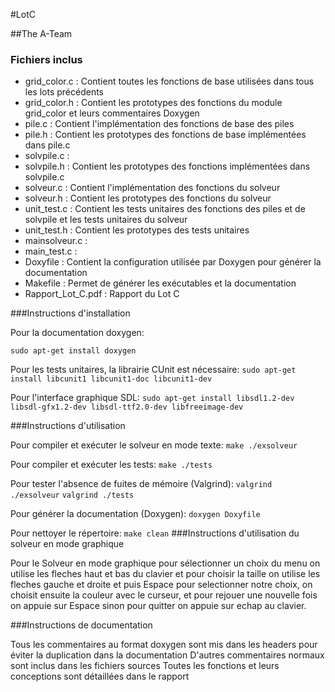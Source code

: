 #LotC

##The A-Team

### Fichiers inclus
* grid_color.c : Contient toutes les fonctions de base utilisées dans tous les lots précédents
* grid_color.h : Contient les prototypes des fonctions du module grid_color et leurs commentaires Doxygen
* pile.c : Contient  l'implémentation des fonctions de base des piles
* pile.h : Contient les prototypes des fonctions de base implémentées dans pile.c
* solvpile.c : 
* solvpile.h :  Contient les prototypes des fonctions implémentées dans solvpile.c
* solveur.c : Contient l'implémentation des fonctions du solveur
* solveur.h : Contient les prototypes des fonctions du solveur
* unit_test.c : Contient les tests unitaires des fonctions des piles et de solvpile et les tests unitaires du solveur 
* unit_test.h : Contient les prototypes des tests unitaires
* mainsolveur.c : 
* main_test.c : 
* Doxyfile : Contient la configuration utilisée par Doxygen pour générer la documentation
* Makefile : Permet de générer les exécutables et la documentation
* Rapport_Lot_C.pdf : Rapport du Lot C


###Instructions d'installation

Pour la documentation doxygen:

`sudo apt-get install doxygen`

Pour les tests unitaires, la librairie CUnit est nécessaire:
`sudo apt-get install libcunit1 libcunit1-doc libcunit1-dev`

Pour l'interface graphique SDL:
`sudo apt-get install libsdl1.2-dev libsdl-gfx1.2-dev libsdl-ttf2.0-dev libfreeimage-dev`

###Instructions d'utilisation

Pour compiler et exécuter le solveur en mode texte:
`make ./exsolveur`


Pour compiler et exécuter les tests:
`make ./tests`

Pour tester l'absence de fuites de mémoire (Valgrind):
`valgrind ./exsolveur`
`valgrind ./tests`

Pour générer la documentation (Doxygen):
`doxygen Doxyfile `

Pour nettoyer le répertoire:
`make clean`
###Instructions d'utilisation du solveur en mode graphique 

Pour le Solveur en mode graphique pour sélectionner un choix du menu on utilise les fleches haut et bas du clavier et pour choisir la taille on utilise les fleches gauche et droite et puis Espace pour selectionner notre choix, on choisit ensuite la couleur avec le curseur, et pour rejouer une nouvelle fois on appuie sur Espace sinon pour quitter on appuie sur echap au clavier.

###Instructions de documentation

Tous les commentaires au format doxygen sont mis dans les headers pour éviter la duplication dans la documentation
D'autres commentaires normaux sont inclus dans les fichiers sources
Toutes les fonctions et leurs conceptions sont détaillées dans le rapport 

